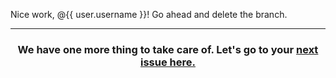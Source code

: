 Nice work, @{{ user.username }}! Go ahead and delete the branch.

<hr>
<h3 align="center">We have one more thing to take care of. Let's go to your <a href="{{ url }}">next issue here.</a></h3>
